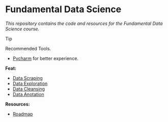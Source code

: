 # Fundamental Data Science
*This repository contains the code and resources for the Fundamental Data Science course.*

> [!TIP]
> Recommended Tools.
> - [Pycharm](https://www.jetbrains.com/pycharm/) for better experience.


**Feat:**
- [Data Scraping](https://github.com/ekovegeance/fds-digitalent/blob/main/data-scraping.ipynb)
- [Data Exploration]()
- [Data Cleansing]()
- [Data Anotation]()

**Resources:**
- [Roadmap](https://roadmap.sh/data-analyst)